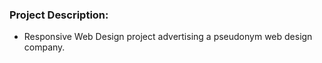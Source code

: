 ### Project Description:

* Responsive Web Design project advertising a pseudonym web design company.
